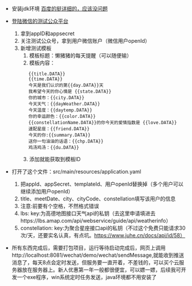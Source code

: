 * 安装jdk环境
[百度的挺详细的，应该没问题](https://blog.csdn.net/weixin_43583223/article/details/123296163)

* [登陆微信的测试公众平台](http://mp.weixin.qq.com/debug/cgi-bin/sandboxinfo?action=showinfo&t=sandbox/index)
    1. 拿到appID和appsecret
    2. 关注测试公众号，拿到用户微信账户（微信用户openId）
    3. 新增测试模板 
       1. 模板标题：懒猪猪的每天提醒（可以随便输）
       2. 模板内容：
       ```
          {{title.DATA}}
          {{time.DATA}}
          今天是我们认识的第{{day.DATA}}天
          我希望今天的你心情是 {{state.DATA}}
          你的城市：{{city.DATA}}
          今天天气：{{dayWeather.DATA}}
          今天温度：{{daytemp.DATA}}
          你的幸运颜色：{{color.DATA}}
          {{constellationName.DATA}}的你今天的爱情指数是 {{love.DATA}}
          速配星座：{{friend.DATA}}
          今天的你:{{summary.DATA}}
          送你一句油油的话语：{{chp.DATA}}
          鸡汤鸡汤：{{du.DATA}}
        ```
       3. 添加就能获取到模板ID
  

* 打开了这个文件：src/main/resources/application.yaml
    1. 把appId、appSecret、templateId、用户openId替换掉（多个用户可以继续添加用户openId）
    2. title、meetDate、city、cityCode、constellation填写该用户的信息
    3. 注意:前要有个空格，不然格式错误
    4. lbs:
        key:为高德地图接口天气api的私钥（去这里申请填进去https://lbs.amap.com/api/webservice/guide/api/weatherinfo）
    5. constellation: 
        key:为聚合星座接口api的私钥（不过这个免费只能请求30次/天，还要实名认真，有点坑。https://www.juhe.cn/docs/api/id/58）

* 所有东西完成后，需要打包项目，运行等待启动完成后，网页上调用http://localhost:8081/wechat/demo/wechat/sendMessage,就能收到推送消息了，每天8点会定时发送，但服务要一直开着，不差钱的，可以买个云服务器放在服务器上。新人优惠第一年一般都很便宜，可以嫖一嫖，后续我可开发一个exe程序，win系统定时任务发送，java环境都不用安装了
